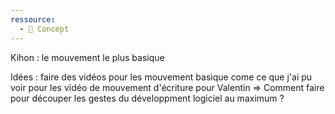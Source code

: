 ```yaml
---
ressource:
  - 🧠 Concept
---
```

Kihon : le mouvement le plus basique

Idées : faire des vidéos pour les mouvement basique come ce que j'ai pu voir pour les vidéo de mouvement d'écriture pour Valentin
=> Comment faire pour découper les gestes du développment logiciel au maximum ?